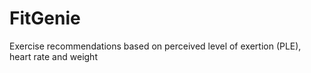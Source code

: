 # FitGenie
Exercise recommendations based on perceived level of exertion (PLE), heart rate and weight
